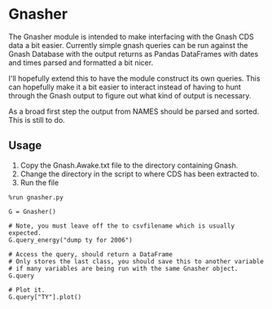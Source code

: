 Gnasher
=======

The Gnasher module is intended to make interfacing with the Gnash CDS data a bit easier.
Currently simple gnash queries can be run against the Gnash Database with the output
returns as Pandas DataFrames with dates and times parsed and formatted a bit nicer.

I'll hopefully extend this to have the module construct its own queries.
This can hopefully make it a bit easier to interact instead of having to hunt through
the Gnash output to figure out what kind of output is necessary.

As a broad first step the output from NAMES should be parsed and sorted.
This is still to do.

Usage
-----

1. Copy the Gnash.Awake.txt file to the directory containing Gnash.
2. Change the directory in the script to where CDS has been extracted to.
3. Run the file

```
%run gnasher.py

G = Gnasher()

# Note, you must leave off the to csvfilename which is usually expected.
G.query_energy("dump ty for 2006")

# Access the query, should return a DataFrame
# Only stores the last class, you should save this to another variable
# if many variables are being run with the same Gnasher object.
G.query 

# Plot it.
G.query["TY"].plot() 
```